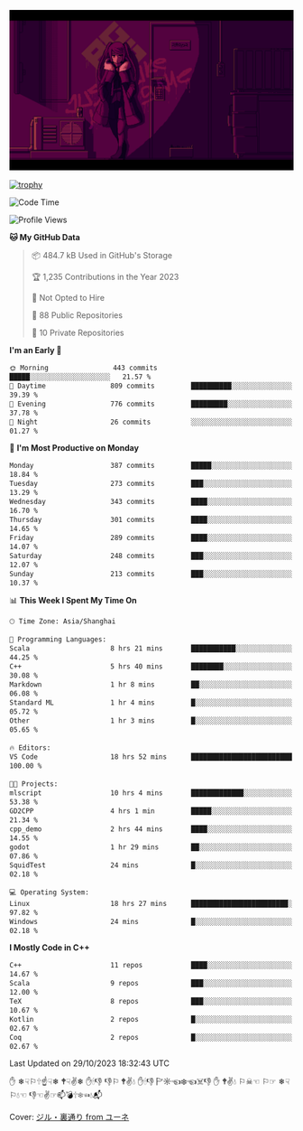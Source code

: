 ![](imgs/main.png)

[![trophy](https://github-profile-trophy.vercel.app/?username=NeilKleistGao&theme=dracula)](https://github.com/ryo-ma/github-profile-trophy)

<!--START_SECTION:waka-->
![Code Time](http://img.shields.io/badge/Code%20Time-296%20hrs%2051%20mins-blue)

![Profile Views](http://img.shields.io/badge/Profile%20Views-0-blue)

**🐱 My GitHub Data** 

> 📦 484.7 kB Used in GitHub's Storage 
 > 
> 🏆 1,235 Contributions in the Year 2023
 > 
> 🚫 Not Opted to Hire
 > 
> 📜 88 Public Repositories 
 > 
> 🔑 10 Private Repositories 
 > 
**I'm an Early 🐤** 

```text
🌞 Morning                443 commits         █████░░░░░░░░░░░░░░░░░░░░   21.57 % 
🌆 Daytime                809 commits         ██████████░░░░░░░░░░░░░░░   39.39 % 
🌃 Evening                776 commits         █████████░░░░░░░░░░░░░░░░   37.78 % 
🌙 Night                  26 commits          ░░░░░░░░░░░░░░░░░░░░░░░░░   01.27 % 
```
📅 **I'm Most Productive on Monday** 

```text
Monday                   387 commits         █████░░░░░░░░░░░░░░░░░░░░   18.84 % 
Tuesday                  273 commits         ███░░░░░░░░░░░░░░░░░░░░░░   13.29 % 
Wednesday                343 commits         ████░░░░░░░░░░░░░░░░░░░░░   16.70 % 
Thursday                 301 commits         ████░░░░░░░░░░░░░░░░░░░░░   14.65 % 
Friday                   289 commits         ████░░░░░░░░░░░░░░░░░░░░░   14.07 % 
Saturday                 248 commits         ███░░░░░░░░░░░░░░░░░░░░░░   12.07 % 
Sunday                   213 commits         ███░░░░░░░░░░░░░░░░░░░░░░   10.37 % 
```


📊 **This Week I Spent My Time On** 

```text
🕑︎ Time Zone: Asia/Shanghai

💬 Programming Languages: 
Scala                    8 hrs 21 mins       ███████████░░░░░░░░░░░░░░   44.25 % 
C++                      5 hrs 40 mins       ████████░░░░░░░░░░░░░░░░░   30.08 % 
Markdown                 1 hr 8 mins         ██░░░░░░░░░░░░░░░░░░░░░░░   06.08 % 
Standard ML              1 hr 4 mins         █░░░░░░░░░░░░░░░░░░░░░░░░   05.72 % 
Other                    1 hr 3 mins         █░░░░░░░░░░░░░░░░░░░░░░░░   05.65 % 

🔥 Editors: 
VS Code                  18 hrs 52 mins      █████████████████████████   100.00 % 

🐱‍💻 Projects: 
mlscript                 10 hrs 4 mins       █████████████░░░░░░░░░░░░   53.38 % 
GD2CPP                   4 hrs 1 min         █████░░░░░░░░░░░░░░░░░░░░   21.34 % 
cpp_demo                 2 hrs 44 mins       ████░░░░░░░░░░░░░░░░░░░░░   14.55 % 
godot                    1 hr 29 mins        ██░░░░░░░░░░░░░░░░░░░░░░░   07.86 % 
SquidTest                24 mins             █░░░░░░░░░░░░░░░░░░░░░░░░   02.18 % 

💻 Operating System: 
Linux                    18 hrs 27 mins      ████████████████████████░   97.82 % 
Windows                  24 mins             █░░░░░░░░░░░░░░░░░░░░░░░░   02.18 % 
```

**I Mostly Code in C++** 

```text
C++                      11 repos            ████░░░░░░░░░░░░░░░░░░░░░   14.67 % 
Scala                    9 repos             ███░░░░░░░░░░░░░░░░░░░░░░   12.00 % 
TeX                      8 repos             ███░░░░░░░░░░░░░░░░░░░░░░   10.67 % 
Kotlin                   2 repos             █░░░░░░░░░░░░░░░░░░░░░░░░   02.67 % 
Coq                      2 repos             █░░░░░░░░░░░░░░░░░░░░░░░░   02.67 % 
```




 Last Updated on 29/10/2023 18:32:43 UTC
<!--END_SECTION:waka-->

✋ ❄☟⚐🕆☝☟❄ 🕈☟✌❄ ✋🕯👎 👎⚐ 🕈✌💧 ✋🕯👎 🏱☼☜❄☜☠👎 ✋ 🕈✌💧 ⚐☠☜ ⚐☞ ❄☟⚐💧☜ 👎☜✌☞📫💣🕆❄☜💧📬

Cover: [ジル・裏通り from ユーネ](https://www.pixiv.net/artworks/62127066)
